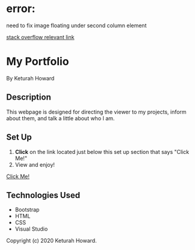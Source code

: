 

# error: 
need to fix image floating under second column element

[stack overflow relevant link](https://stackoverflow.com/questions/2941189/how-to-overlay-one-div-over-another-div)


# My Portfolio
By Keturah Howard

## Description
This webpage is designed for directing the viewer to my projects, inform about them, and talk a little about who I am. 

## Set Up 
1. __Click__ on the link located just below this set up section that says "Click Me!"
2. View and enjoy!

[Click Me!](https://keturahdev.github.io/W1-Friday-Project/)

## Technologies Used
* Bootstrap
* HTML
* CSS
* Visual Studio 

Copyright (c) 2020 Keturah Howard.